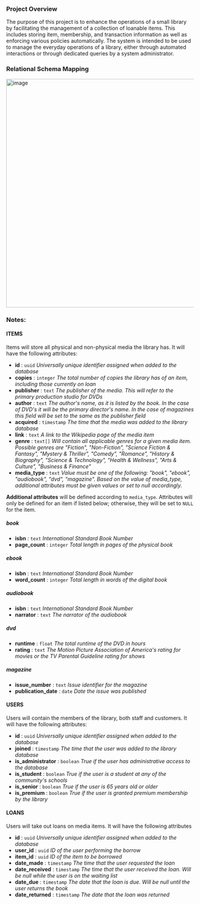 ### Project Overview
The purpose of this project is to enhance the operations of a small library by facilitating the management of a collection of loanable items. This includes storing item, membership, and transaction information as well as enforcing various policies automatically. The system is intended to be used to manage the everyday operations of a library, either through automated interactions or through dedicated queries by a system administrator.


### Relational Schema Mapping
<img width="613" alt="image" src="https://github.com/user-attachments/assets/d1029776-5164-4673-b788-9f81712699c3" />

### Notes:

#### ITEMS
Items will store all physical and non-physical media the library has. It will have the following attributes:

- **id** : `uuid` *Universally unique identifier assigned when added to the database*
- **copies** : `integer` *The total number of copies the library has of an item, including those currently on loan*
- **publisher** : `text` *The publisher of the media. This will refer to the primary production studio for DVDs*
- **author** : `text` *The author's name, as it is listed by the book. In the case of DVD's it will be the primary director's name. In the case of magazines this field will be set to the same as the publisher field*
- **acquired** : `timestamp` *The time that the media was added to the library database*
- **link** : `text` *A link to the Wikipedia page of the media item*
- **genre** : `text[]` *Will contain all applicable genres for a given media item. Possible genres are "Fiction", "Non-Fiction", "Science Fiction & Fantasy", "Mystery & Thriller", "Comedy", "Romance", "History & Biography", "Science & Technology", "Health & Wellness", "Arts & Culture", "Business & Finance"*
- **media_type** : `text` *Value must be one of the following: "book", "ebook", "audiobook", "dvd", "magazine". Based on the value of media_type, additional attributes must be given values or set to null accordingly.*

**Additional attributes** will be defined according to `media_type`. Attributes will only be defined for an item if listed below; otherwise, they will be set to `NULL` for the item.

##### **book**
- **isbn** : `text` *International Standard Book Number*
- **page_count** : `integer` *Total length in pages of the physical book*

##### **ebook**
- **isbn** : `text` *International Standard Book Number*
- **word_count** : `integer` *Total length in words of the digital book*

##### **audiobook**
- **isbn** : `text` *International Standard Book Number*
- **narrator** : `text` *The narrator of the audiobook*

##### **dvd**
- **runtime** : `float` *The total runtime of the DVD in hours*
- **rating** : `text` *The Motion Picture Association of America's rating for movies or the TV Parental Guideline rating for shows*

##### **magazine**  
- **issue_number** : `text` *Issue identifier for the magazine*  
- **publication_date** : `date` *Date the issue was published*  

#### USERS
Users will contain the members of the library, both staff and customers. It will have the following attributes:

- **id** : `uuid` *Universally unique identifier assigned when added to the database*
- **joined** : `timestamp` *The time that the user was added to the library database*
- **is_administrator** : `boolean` *True if the user has administrative access to the database*
- **is_student** : `boolean` *True if the user is a student at any of the community's schools*
- **is_senior** : `boolean` *True if the user is 65 years old or older*
- **is_premium** : `boolean` *True if the user is granted premium membership by the library*

#### LOANS
Users will take out loans on media items. It will have the following attributes

- **id** : `uuid` *Universally unique identifier assigned when added to the database*
- **user_id** : `uuid` *ID of the user performing the borrow*
- **item_id** : `uuid` *ID of the item to be borrowed*
- **date_made** : `timestamp` *The time that the user requested the loan*
- **date_received** : `timestamp` *The time that the user received the loan. Will be null while the user is on the waiting list*
- **date_due** : `timestamp` *The date that the loan is due. Will be null until the user returns the book*
- **date_returned** : `timestamp` *The date that the loan was returned*
